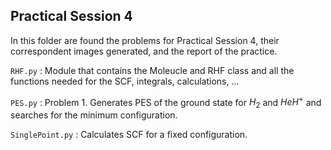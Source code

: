 ## Practical Session 4

In this folder are found the problems for Practical Session 4, their correspondent images generated, and the report of the practice.

`RHF.py` : Module that contains the Moleucle and RHF class and all the functions needed for the SCF, integrals, calculations, ...

`PES.py` : Problem 1. Generates PES of the ground state for $H_2$ and $HeH^+$ and searches for the minimum configuration.

`SinglePoint.py` : Calculates SCF for a fixed configuration.




